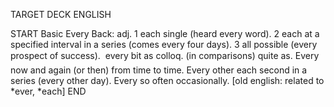 TARGET DECK
ENGLISH

START
Basic
Every
Back: adj. 1 each single (heard every word). 2 each at a specified interval in a series (comes every four days). 3 all possible (every prospect of success).  every bit as colloq. (in comparisons) quite as. Every now and again (or then) from time to time. Every other each second in a series (every other day). Every so often occasionally. [old english: related to *ever, *each]
END
